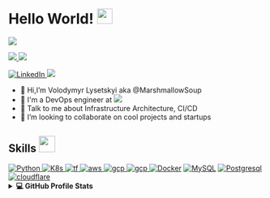 <h1> Hello World! <img src = "https://raw.githubusercontent.com/MartinHeinz/MartinHeinz/master/wave.gif" width = 30px> </h1>
<p align='center'>
</p>

<p>
  <a href="https://github.com/DenverCoder1/readme-typing-svg"><img src="https://readme-typing-svg.herokuapp.com?&font=IBM+Plex+Sans&color=abcdef&size=20&lines=✨Welcome+to+my+GitHub+Profile!;✨I'm+a+DevOps+engineer✨" /></a>
</p>
  </a>   
   <a href="mailto:lysetskyyv@gmail.com?subject=Found your GitHub" target="_blank">
    <img  src="https://img.shields.io/badge/Personal%20email-C71610?style=for-the-badge&logo=gmail&logoColor=white">
  </a>  
  </a>   
   <a href="mailto:vlysetskyi@dedicatted.com?subject=Mail from GitHub" target="_blank">
    <img  src="https://img.shields.io/badge/Corporate%20email-C71610?style=for-the-badge&logo=gmail&logoColor=white">
  </a>  
  
  <p></p>
   <a href="https://www.linkedin.com/in/volodymyr-lysetskyy-48015b181/" target="_blank">
    <img alt="LinkedIn" src="https://img.shields.io/badge/LinkedIn-0077B5?style=for-the-badge&logo=linkedin&logoColor=white">
  </a>   
  </a>   
   <a href="https://medium.com/@lysetskyyv" target="_blank">
    <img src="https://img.shields.io/badge/Medium-12100E?style=for-the-badge&logo=medium&logoColor=white">
  </a>  
  

- 👋 Hi,I’m Volodymyr Lysetskyi aka @MarshmallowSoup
- 💼 I'm a DevOps engineer at <a href="https://dedicatted.com/" target="_blank"><img src="https://img.shields.io/badge/DEDICATTED-2FB44B"></a>
- 💬 Talk to me about Infrastructure Architecture, CI/CD
- 👯 I’m looking to collaborate on cool projects and startups

<h2> Skills <img src = "https://media2.giphy.com/media/QssGEmpkyEOhBCb7e1/giphy.gif?cid=ecf05e47a0n3gi1bfqntqmob8g9aid1oyj2wr3ds3mg700bl&rid=giphy.gif" width = 32px> </h2>
<a href="https://www.python.org" target="_blank">
    <img alt="Python" src="https://img.shields.io/badge/Python-3776AB?style=for-the-badge&logo=python&logoColor=white">
  </a>
<a href="https://kubernetes.io/" target="_blank"> 
    <img alt="K8s" src="https://img.shields.io/badge/Kubernetes-3371E3?style=for-the-badge&logo=kubernetes&logoColor=white">
  </a>
  <a href="https://terraform.io/" target="_blank"> 
    <img alt="tf" src="https://img.shields.io/badge/Terraform-8040C9?style=for-the-badge&logo=terraform&logoColor=white">
  </a>  
  <a href="https://aws.amazon.com/" target="_blank"> 
    <img alt="aws" src="https://img.shields.io/badge/AWS-FF9900?style=for-the-badge&logo=amazon-aws&logoColor=black">
  </a>
  
  <a href="https://cloud.google.com/" target="_blank"> 
    <img alt="gcp" src="https://img.shields.io/badge/Google_Cloud-4285F4?style=for-the-badge&logo=google-cloud&logoColor=white">
  </a>
  
  <a href="https://azure.microsoft.com/" target="_blank"> 
    <img alt="gcp" src="https://img.shields.io/badge/Microsoft_Azure-0089D6?style=for-the-badge&logo=microsoft-azure&logoColor=white">
  </a>
  <a href="https://www.docker.com/"><img alt="Docker" src="https://img.shields.io/badge/Docker-2CA5E0?style=for-the-badge&logo=docker&logoColor=white"></a>
  <a href="https://www.mysql.com/"><img alt="MySQL" src="https://img.shields.io/badge/MySQL-005C84?style=for-the-badge&logo=mysql&logoColor=white"></a>
  <a href="https://www.postgresql.org/"><img alt="Postgresql" src="https://img.shields.io/badge/PostgreSQL-316192?style=for-the-badge&logo=postgresql&logoColor=white"></a>
  <a href="https://www.cloudflare.com/"><img alt="cloudflare" src="https://img.shields.io/badge/Cloudflare-F38020?style=for-the-badge&logo=Cloudflare&logoColor=white"></a>


<details> 
  <summary><b>💻 GitHub Profile Stats</b></summary>
  <br/>
  <p align="center">
    <a href="https://github.com/MarshmallowSoup/github-readme-stats"><img alt="MarshmallowSoup's Github Stats" src="https://github-readme-stats.vercel.app/api?username=MarshmallowSoup&show_icons=true&count_private=true&theme=algolia" height="192px"/></a>
<br/>
  &nbsp;
	  <img src="https://github-readme-stats.vercel.app/api/top-langs?username=MarshmallowSoup&show_icons=true&locale=en&layout=compact&theme=algolia" alt="aastha12" height="192px"/>
  <br/>
  </p>
</details>


<!---
MarshmallowSoup/MarshmallowSoup is a ✨ special ✨ repository because its `README.md` (this file) appears on your GitHub profile.
You can click the Preview link to take a look at your changes.
--->

